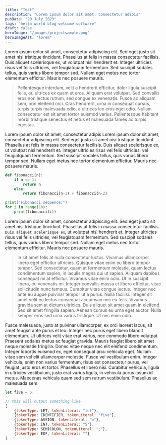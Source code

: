 ```yaml
---
title: "Test"
description: "Lorem ipsum dolor sit amet, consectetur adipis"
pubDate: "20 July 2023"
tags: "hello world blog welcome software"
draft: false
heroImage: "/images/projectsample.png"
heroImageAlt: "lorem"
---
```


Lorem ipsum dolor sit amet, consectetur adipiscing elit. Sed eget justo sit amet nisi tristique tincidunt. Phasellus at felis in massa consectetur facilisis. Duis aliquet scelerisque ex, ut volutpat nisl hendrerit et. Integer ultricies risus vel felis ultricies, vel feugiatquam fermentum. Sed suscipit sodales tellus, quis varius libero tempor sed. Nullam eget metus nec tortor elementum efficitur. Mauris nec posuere mauris.

> Pellentesque interdum, velit a hendrerit efficitur, dolor ligula suscipit felis, eu ultrices ex quam et eros. Aliquam erat volutpat. Sed convallis eros non lectus rutrum, sed congue ex venenatis. Fusce ac aliquam sem, non eleifend orci. Cras hendrerit, urna in consequat cursus, turpis turpis malesuada odio, a ultrices leo eros eget odio. Nullam consectetur est sit amet tortor euismod varius. Pellentesque habitant morbi tristique senectus et netus et malesuada fames ac turpis egestas.

Lorem ipsum dolor sit amet, consectetur adipis
Lorem ipsum dolor sit amet, consectetur adipiscing elit. Sed eget justo sit amet nisi tristique tincidunt. Phasellus at felis in massa consectetur facilisis. Duis aliquet scelerisque ex, ut volutpat nisl hendrerit et. Integer ultricies risus vel felis ultricies, vel feugiatquam fermentum. Sed suscipit sodales tellus, quis varius libero tempor sed. Nullam eget metus nec tortor elementum efficitur. Mauris nec posuere mauris.
```python
def fibonacci(n):
    if n <= 1:
        return n
    else:
        return fibonacci(n-1) + fibonacci(n-2)

print("Fibonacci sequence:")
for i in range(10):
    print(fibonacci(i))
```
Lorem ipsum dolor sit amet, consectetur adipiscing elit. Sed eget justo sit amet nisi tristique tincidunt. Phasellus at felis in massa consectetur facilisis. `Duis aliquet scelerisque ex`, ut volutpat nisl hendrerit et. Integer ultricies risus vel felis ultricies, vel feugiatquam fermentum. Sed suscipit sodales tellus, quis varius libero tempor sed. Nullam eget metus nec tortor elementum efficitur. Mauris nec posuere mauris.
> In sit amet felis at nulla consectetur luctus. Vivamus ullamcorper libero eget efficitur ultricies. Quisque vitae enim eu libero tempor tempor. Sed consectetur, quam at fermentum molestie, quam lectus condimentum sapien, in iaculis magna dui ut sapien. Aliquam dapibus consequat mi at efficitur. Vivamus vitae enim odio. Ut in suscipit libero, eu venenatis mi. Integer convallis massa et libero efficitur, vitae sollicitudin nunc tempus. Curabitur vitae congue lectus. Integer nec ante eu augue pulvinar tempor ut a purus. Nulla facilisi. Integer sit amet velit eu lectus consequat accumsan nec eu felis. Vivamus gravida sem at dictum ultricies. Duis aliquet sit amet quam in eleifend. Sed sit amet fringilla sapien. Aenean cursus eu urna eget auctor. Nulla semper eros sed urna varius tristique. Ut nec enim odio.

Fusce malesuada, justo at pulvinar ullamcorper, ex orci laoreet lacus, sit amet feugiat ante purus et leo. Integer nec purus eget libero blandit elementum. Ut ultrices velit vitae erat varius, nec commodo libero volutpat. Praesent sodales metus ac feugiat gravida. Mauris feugiat libero sit amet neque molestie fringilla. Donec vitae neque nec elit eleifend condimentum. Integer lobortis euismod ex, eget consequat arcu vehicula eget. Nullam vitae sem vel elit ullamcorper molestie. Fusce vel vestibulum enim. Integer vehicula, enim non varius fermentum, risus est consectetur purus, vel feugiat justo eros et tortor. Phasellus et libero nisi. Curabitur vehicula, ligula in ultricies vestibulum, justo erat varius ligula, in vehicula purus ipsum id metus. Maecenas vehicula quam sed sem rutrum vestibulum. Phasellus ac malesuada sem.

```javascript
let five = 5;

// this will output something like
[
	{tokenType: LET, tokenLiteral: "let"},
	{tokenType: IDENTIFIER, tokenLiteral: "five"},
	{tokenType: ASSIGN, tokenLiteral: "="},
	{tokenType: INT, tokenLiteral: "5"},
	{tokenType: SEMICOLON, tokenLiteral: ";"},
	{tokenType: EOF, tokenLiteral: ""}
]
```
